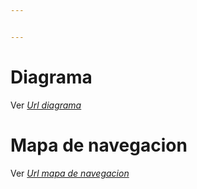 ```yaml
---


---
```


<h1 id="diagrama">Diagrama</h1>
<p>Ver <em><a href="https://balsamiq.cloud/ss8jiz5/ppe2t0s">Url  diagrama </a></em></p>
<h1 id="mapa-de-navegacion">Mapa de navegacion</h1>
<p>Ver <em><a href="https://drive.google.com/open?id=1F215PBXdpX6Z2LFwPhSVLq9fYKB8a7n3">Url mapa de navegacion</a></em></p>

